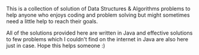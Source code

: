 This is a collection of solution of Data Structures & Algorithms problems to help anyone who enjoys coding and problem solving but might sometimes need a little help to reach their goals.

All of the solutions provided here are written in Java and effective solutions to few problems which I couldn't find on the internet in Java are also here just in case. Hope this helps someone :)
